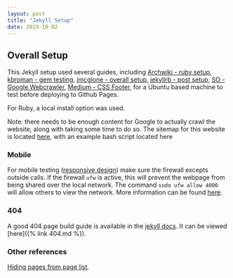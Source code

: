 ```yaml
---
layout: post
title: "Jekyll Setup"
date: 2019-10-02
---
```

## Overall Setup
This Jekyll setup used several guides, including
[Archwiki - ruby setup](https://wiki.archlinux.org/index.php/Ruby),
[kbroman - gem testing](https://kbroman.org/simple_site/pages/local_test.html),
[jmcglone - overall setup](http://jmcglone.com/guides/github-pages/),
[jekyllrb - post setup](https://jekyllrb.com/docs/step-by-step/08-blogging/),
[SO - Google Webcrawler](https://stackoverflow.com/questions/10376009/how-send-to-google-ping-after-add-new-post/13989836#13989836),
[Medium - CSS Footer](https://medium.com/@paynoattn/flexbox-sticky-footer-d19dab50c34),
for a Ubuntu based machine to test before deploying to Github Pages.

For Ruby, a local install option was used.

Note: there needs to be enough content for Google to actually crawl the website, along
with taking some time to do so. The sitemap for this website is located
[here](/sitemap.xml), with an example bash script located here

### Mobile
For mobile testing ([responsive
design](https://developers.google.com/web/fundamentals/design-and-ux/responsive)) make
sure the firewall excepts outside calls. If the firewall `ufw` is active, this will
prevent the webpage from being shared over the local network. The command `sudo ufw allow
4000` will allow others to view the network. More information can be found
[here](https://sashabrava.github.io/2018/making-Jekyll-available-on-local-network.html).

### 404
A good 404 page build guide is available in the [jekyll docs](https://jekyllrb.com/tutorials/custom-404-page/).
It can be viewed [here]({% link 404.md %}).

### Other references
[Hiding pages from page list](https://mycyberuniverse.com/exclude-pages-from-navigation-menu-in-jekyll.html).
